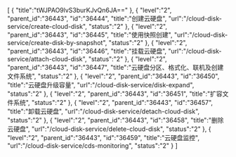 [
	{
		"title":"tWJPAO9lvS3burKJvQn6JA=="
	},
	{
		"level":"2",
		"parent_id":"36443",
		"id":"36444",
		"title":"创建云硬盘",
		"url":"/cloud-disk-service/create-cloud-disk",
		"status":"2"
	},
	{
		"level":"2",
		"parent_id":"36443",
		"id":"36445",
		"title":"使用快照创建",
		"url":"/cloud-disk-service/create-disk-by-snapshot",
		"status":"2"
	},
	{
		"level":"2",
		"parent_id":"36443",
		"id":"36446",
		"title":"挂载云硬盘",
		"url":"/cloud-disk-service/attach-cloud-disk",
		"status":"2"
	},
	{
		"level":"2",
		"parent_id":"36443",
		"id":"36447",
		"title":"云硬盘分区、格式化、联机及创建文件系统",
		"status":"2"
	},
	{
		"level":"2",
		"parent_id":"36443",
		"id":"36450",
		"title":"云硬盘升级容量",
		"url":"/cloud-disk-service/disk-expand",
		"status":"2"
	},
	{
		"level":"2",
		"parent_id":"36443",
		"id":"36451",
		"title":"扩容文件系统",
		"status":"2"
	},
	{
		"level":"2",
		"parent_id":"36443",
		"id":"36457",
		"title":"卸载云硬盘",
		"url":"/cloud-disk-service/detach-cloud-disk",
		"status":"2"
	},
	{
		"level":"2",
		"parent_id":"36443",
		"id":"36458",
		"title":"删除云硬盘",
		"url":"/cloud-disk-service/delete-cloud-disk",
		"status":"2"
	},
	{
		"level":"2",
		"parent_id":"36443",
		"id":"36459",
		"title":"云硬盘监控",
		"url":"/cloud-disk-service/cds-monitoring",
		"status":"2"
	}
]